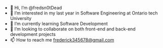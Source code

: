 - 👋 Hi, I’m @fredsn0tDead
- 👀 I’m interested in my last year in Software Engineering at Ontario tech University
- 🌱 I’m currently learning Software Development
- 💞️ I’m looking to collaborate on both front-end and back-end development projects
- 📫 How to reach me frederick345678@gmail.com

<!---
fredsn0tDead/fredsn0tDead is a ✨ special ✨ repository because its `README.md` (this file) appears on your GitHub profile.
You can click the Preview link to take a look at your changes.
--->
